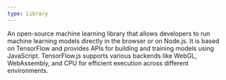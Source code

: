 ```yaml
---
type: Library
---
```


An open-source machine learning library that allows developers to run machine learning models directly in the browser or on Node.js. It is based on TensorFlow and provides APIs for building and training models using JavaScript. TensorFlow.js supports various backends like WebGL, WebAssembly, and CPU for efficient execution across different environments.